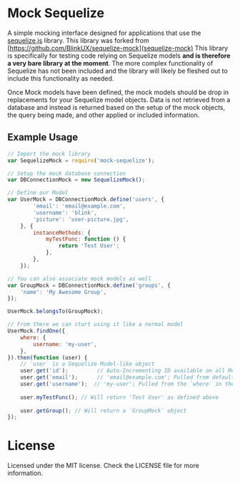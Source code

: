 # Mock Sequelize
A simple mocking interface designed for applications that use the [sequelize.js](http://sequelizejs.com) library. This library was forked from [https://github.com/BlinkUX/sequelize-mock](sequelize-mock) This library is specifically for testing code relying on Sequelize models **and is therefore a very bare library at the moment**. The more complex functionality of Sequelize has not been included and the library will likely be fleshed out to include this functionality as needed.

Once Mock models have been defined, the mock models should be drop in replacements for your Sequelize model objects. Data is not retrieved from a database and instead is returned based on the setup of the mock objects, the query being made, and other applied or included information.

## Example Usage

```javascript
// Import the mock library
var SequelizeMock = require('mock-sequelize');

// Setup the mock database connection
var DBConnectionMock = new SequelizeMock();

// Define our Model
var UserMock = DBConnectionMock.define('users', {
		'email': 'email@example.com',
		'username': 'blink',
		'picture': 'user-picture.jpg',
	}, {
		instanceMethods: {
			myTestFunc: function () {
				return 'Test User';
			},
		},
	});

// You can also associate mock models as well
var GroupMock = DBConnectionMock.define('groups', {
	'name': 'My Awesome Group',
});

UserMock.belongsTo(GroupMock);

// From there we can start using it like a normal model
UserMock.findOne({
	where: {
		username: 'my-user',
	},
}).then(function (user) {
	// `user` is a Sequelize Model-like object
	user.get('id');         // Auto-Incrementing ID available on all Models
	user.get('email');      // 'email@example.com'; Pulled from default values
	user.get('username');  // 'my-user'; Pulled from the `where` in the query
	
	user.myTestFunc(); // Will return 'Test User' as defined above
	
	user.getGroup(); // Will return a `GroupMock` object
});
```

# License

Licensed under the MIT license. Check the LICENSE file for more information.
